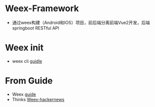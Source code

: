 
# Weex-Framework
- 通过weex构建（Android和IOS）项目，前后端分离前端Vue2开发，后端springboot RESTful API

# Weex init
- weex cli [guidle](https://github.com/weexteam/weex-toolkit)

# From Guide
- Weex [guide](https://weex.apache.org/cn/guide/intro/how-it-works.html)
- Thinks [Weex-hackernews](https://github.com/weexteam/weex-hackernews)
